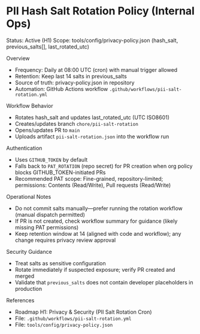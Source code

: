 # PII Hash Salt Rotation Policy (Internal Ops)

Status: Active (H1)
Scope: tools/config/privacy-policy.json (hash_salt, previous_salts[], last_rotated_utc)

Overview

- Frequency: Daily at 08:00 UTC (cron) with manual trigger allowed
- Retention: Keep last 14 salts in previous_salts
- Source of truth: privacy-policy.json in repository
- Automation: GitHub Actions workflow `.github/workflows/pii-salt-rotation.yml`

Workflow Behavior

- Rotates hash_salt and updates last_rotated_utc (UTC ISO8601)
- Creates/updates branch `chore/pii-salt-rotation`
- Opens/updates PR to `main`
- Uploads artifact `pii-salt-rotation.json` into the workflow run

Authentication

- Uses `GITHUB_TOKEN` by default
- Falls back to `PAT_ROTATION` (repo secret) for PR creation when org policy blocks GITHUB_TOKEN-initiated PRs
- Recommended PAT scope: Fine-grained, repository-limited; permissions: Contents (Read/Write), Pull requests (Read/Write)

Operational Notes

- Do not commit salts manually—prefer running the rotation workflow (manual dispatch permitted)
- If PR is not created, check workflow summary for guidance (likely missing PAT permissions)
- Keep retention window at 14 (aligned with code and workflow); any change requires privacy review approval

Security Guidance

- Treat salts as sensitive configuration
- Rotate immediately if suspected exposure; verify PR created and merged
- Validate that `previous_salts` does not contain developer placeholders in production

References

- Roadmap H1: Privacy & Security (PII Salt Rotation Cron)
- File: `.github/workflows/pii-salt-rotation.yml`
- File: `tools/config/privacy-policy.json`
